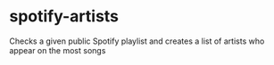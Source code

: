 # spotify-artists
Checks a given public Spotify playlist and creates a list of artists who appear on the most songs
